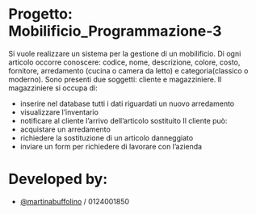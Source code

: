 # Progetto: Mobilificio_Programmazione-3

Si vuole realizzare un sistema per la gestione di un mobilificio.
Di ogni articolo occorre conoscere: codice, nome, descrizione, colore, costo,
fornitore, arredamento (cucina o camera da letto) e categoria(classico o moderno).
Sono presenti due soggetti: cliente e magazziniere.
Il magazziniere si occupa di:
- inserire nel database tutti i dati riguardati un nuovo arredamento
- visualizzare l’inventario
- notificare al cliente l’arrivo dell’articolo sostituito
Il cliente può:
- acquistare un arredamento
- richiedere la sostituzione di un articolo danneggiato
- inviare un form per richiedere di lavorare con l’azienda

# Developed by:
- <a href="https://github.com/martinabuffolino">@martinabuffolino</a> / 0124001850 

